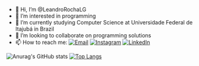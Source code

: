 - 👋 Hi, I’m @LeandroRochaLG
- 👀 I’m interested in programming
- 🌱 I’m currently studying Computer Science at Universidade Federal de Itajubá in Brazil
- 💞️ I’m looking to collaborate on programming solutions
- 📫 How to reach me: [![Email](https://img.shields.io/badge/-Email-red?style=flat-square&logo=gmail)](mailto:leandrochaju@hotmail.com)  [![Instagram](https://img.shields.io/badge/-Instagram-ff69b4?style=flat-square&logo=instagram)](https://www.instagram.com/leandrorochalg)  [![LinkedIn](https://img.shields.io/badge/-LinkedIn-blue?style=flat-square&logo=linkedin)](https://www.linkedin.com/in/leandro-rocha-258b90198/)

![Anurag's GitHub stats](https://github-readme-stats.vercel.app/api?username=leandrorochalg&theme=swift&show_icons=true&include_all_commits=true&line_height=24&card_width=500) [![Top Langs](https://github-readme-stats.vercel.app/api/top-langs/?username=leandrorochalg&theme=swift&layout=compact&card_width=500&langs_count=8)](https://github.com/anuraghazra/github-readme-stats)
